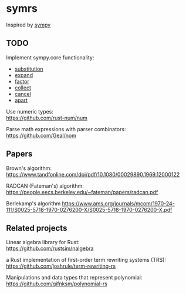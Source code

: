# symrs

Inspired by [sympy](https://github.com/sympy/sympy)

## TODO

Implement sympy.core functionality:
- [substitution](https://docs.sympy.org/latest/tutorial/basic_operations.html#substitution)
- [expand](https://docs.sympy.org/latest/tutorial/simplification.html#expand)
- [factor](https://docs.sympy.org/latest/tutorial/simplification.html#factor)
- [collect](https://docs.sympy.org/latest/tutorial/simplification.html#collect)
- [cancel](https://docs.sympy.org/latest/tutorial/simplification.html#cancel)
- [apart](https://docs.sympy.org/latest/tutorial/simplification.html#apart)

Use numeric types:  
https://github.com/rust-num/num

Parse math expressions with parser combinators:  
https://github.com/Geal/nom

## Papers

Brown's algorithm:
https://www.tandfonline.com/doi/pdf/10.1080/00029890.1969.12000122

RADCAN (Fateman's) algorithm:
https://people.eecs.berkeley.edu/~fateman/papers/radcan.pdf

Berlekamp's algorithm
https://www.ams.org/journals/mcom/1970-24-111/S0025-5718-1970-0276200-X/S0025-5718-1970-0276200-X.pdf

## Related projects

Linear algebra library for Rust:  
https://github.com/rustsim/nalgebra

a Rust implementation of first-order term rewriting systems (TRS):  
https://github.com/joshrule/term-rewriting-rs

Manipulations and data types that represent polynomial:  
https://github.com/gifnksm/polynomial-rs
